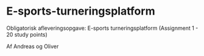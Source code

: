 # E-sports-turneringsplatform
Obligatorisk afleveringsopgave: E-sports turneringsplatform (Assignment 1 - 20 study points)

Af Andreas og Oliver
